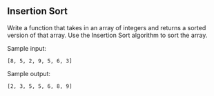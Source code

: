 ## Insertion Sort

Write a function that takes in an array of integers and returns a sorted version of that array. Use the Insertion Sort algorithm to sort the array.

Sample input:
```
[8, 5, 2, 9, 5, 6, 3]
```

Sample output:
```
[2, 3, 5, 5, 6, 8, 9]
```
